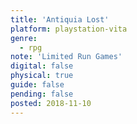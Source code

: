 ```yaml
---
title: 'Antiquia Lost'
platform: playstation-vita
genre:
  - rpg
note: 'Limited Run Games'
digital: false
physical: true
guide: false
pending: false
posted: 2018-11-10
---
```

